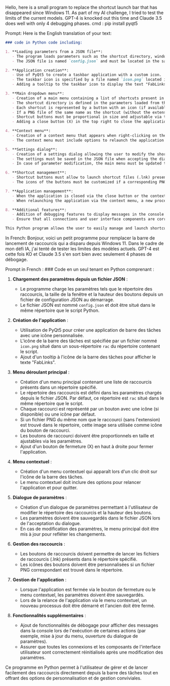Hello, here is a small program to replace the shortcut launch bar that has disappeared since Windows 11. As part of my AI challenge, I tried to test the limits of the current models. GPT-4 is knocked out this time and Claude 3.5 does well with only 4 debugging phases.
cmd :
pip install pyqt5

Prompt: Here is the English translation of your text:

```markdown
### code in Python code including:

1. **Loading parameters from a JSON file**:
   - The program loads parameters such as the shortcut directory, window size, and button height from a JSON configuration file at startup.
   - The JSON file is named `config.json` and must be located in the same directory as the Python script.

2. **Application creation**:
   - Use of PyQt5 to create a taskbar application with a custom icon.
   - The taskbar icon is specified by a file named `icon.png` located in a `rac` subdirectory of the directory containing the script.
   - Adding a tooltip to the taskbar icon to display the text "FabLinks".

3. **Main dropdown menu**:
   - Creation of a main menu containing a list of shortcuts present in a specified directory.
   - The shortcut directory is defined in the parameters loaded from the JSON file. By default, this directory is `rac` located in the same directory as the script.
   - Each shortcut is represented by a button with an icon (if available) or a default icon.
   - If a PNG file of the same name as the shortcut (without the extension) is found in the directory, this image will be used as the shortcut button icon.
   - Shortcut buttons must be proportional in size and adjustable via the parameters.
   - Adding a close button (X) in the top right to close the application.

4. **Context menu**:
   - Creation of a context menu that appears when right-clicking on the taskbar icon.
   - The context menu must include options to relaunch the application and to quit.

5. **Settings dialog**:
   - Creation of a settings dialog allowing the user to modify the shortcut directory and the button height.
   - The settings must be saved in the JSON file when accepting the dialog.
   - In case of parameter modification, the main menu must be updated to reflect the changes.

6. **Shortcut management**:
   - Shortcut buttons must allow to launch shortcut files (.lnk) present in the specified directory.
   - The icons of the buttons must be customized if a corresponding PNG file is found in the directory.

7. **Application management**:
   - When the application is closed via the close button or the context menu, the settings must be saved.
   - When relaunching the application via the context menu, a new process must be started and the old one must be closed.

8. **Additional features**:
   - Addition of debugging features to display messages in the console when executing certain actions (for example, updating the menu, opening the settings dialog).
   - Ensure that all connections and user interface components are correctly reset after a parameter modification.

This Python program allows the user to easily manage and launch shortcuts directly from the taskbar while offering user-friendly customization and management options.
```
In French:
Bonjour, voici un petit programme pour remplacer la barre de lancement de raccourcis qui a disparu depuis Windows 11. Dans le cadre de mon défi IA, j'ai tenté de tester les limites des modèles actuels. GPT-4 est cette fois KO et Claude 3.5 s'en sort bien avec seulement 4 phases de débogage.

Prompt in French : ### Code en un seul tenant en Python comprenant :

1. **Chargement des paramètres depuis un fichier JSON** :
   - Le programme charge les paramètres tels que le répertoire des raccourcis, la taille de la fenêtre et la hauteur des boutons depuis un fichier de configuration JSON au démarrage.
   - Le fichier JSON est nommé `config.json` et doit être situé dans le même répertoire que le script Python.

2. **Création de l'application** :
   - Utilisation de PyQt5 pour créer une application de barre des tâches avec une icône personnalisée.
   - L'icône de la barre des tâches est spécifiée par un fichier nommé `icon.png` situé dans un sous-répertoire `rac` du répertoire contenant le script.
   - Ajout d'un tooltip à l'icône de la barre des tâches pour afficher le texte "FabLinks".

3. **Menu déroulant principal** :
   - Création d'un menu principal contenant une liste de raccourcis présents dans un répertoire spécifié.
   - Le répertoire des raccourcis est défini dans les paramètres chargés depuis le fichier JSON. Par défaut, ce répertoire est `rac` situé dans le même répertoire que le script.
   - Chaque raccourci est représenté par un bouton avec une icône (si disponible) ou une icône par défaut.
   - Si un fichier PNG du même nom que le raccourci (sans l'extension) est trouvé dans le répertoire, cette image sera utilisée comme icône du bouton de raccourci.
   - Les boutons de raccourci doivent être proportionnels en taille et ajustables via les paramètres.
   - Ajout d'un bouton de fermeture (X) en haut à droite pour fermer l'application.

4. **Menu contextuel** :
   - Création d'un menu contextuel qui apparaît lors d'un clic droit sur l'icône de la barre des tâches.
   - Le menu contextuel doit inclure des options pour relancer l'application et pour quitter.

5. **Dialogue de paramètres** :
   - Création d'un dialogue de paramètres permettant à l'utilisateur de modifier le répertoire des raccourcis et la hauteur des boutons.
   - Les paramètres doivent être sauvegardés dans le fichier JSON lors de l'acceptation du dialogue.
   - En cas de modification des paramètres, le menu principal doit être mis à jour pour refléter les changements.

6. **Gestion des raccourcis** :
   - Les boutons de raccourcis doivent permettre de lancer les fichiers de raccourcis (.lnk) présents dans le répertoire spécifié.
   - Les icônes des boutons doivent être personnalisées si un fichier PNG correspondant est trouvé dans le répertoire.

7. **Gestion de l'application** :
   - Lorsque l'application est fermée via le bouton de fermeture ou le menu contextuel, les paramètres doivent être sauvegardés.
   - Lors de la relance de l'application via le menu contextuel, un nouveau processus doit être démarré et l'ancien doit être fermé.

8. **Fonctionnalités supplémentaires** :
   - Ajout de fonctionnalités de débogage pour afficher des messages dans la console lors de l'exécution de certaines actions (par exemple, mise à jour du menu, ouverture du dialogue de paramètres).
   - Assurer que toutes les connexions et les composants de l'interface utilisateur sont correctement réinitialisés après une modification des paramètres.

Ce programme en Python permet à l'utilisateur de gérer et de lancer facilement des raccourcis directement depuis la barre des tâches tout en offrant des options de personnalisation et de gestion conviviales.
